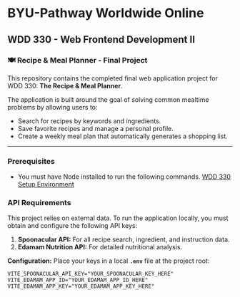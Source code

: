 # BYU-Pathway Worldwide Online
## WDD 330 - Web Frontend Development II

### 🍽️ Recipe & Meal Planner - Final Project

This repository contains the completed final web application project for WDD 330: **The Recipe & Meal Planner**.

The application is built around the goal of solving common mealtime problems by allowing users to:
* Search for recipes by keywords and ingredients.
* Save favorite recipes and manage a personal profile.
* Create a weekly meal plan that automatically generates a shopping list.

---

### Prerequisites

- You must have Node installed to run the following commands.
[WDD 330 Setup Environment](https://byui-cse.github.io/wdd330-ww-course/intro/)

### API Requirements

This project relies on external data. To run the application locally, you must obtain and configure the following API keys:
1.  **Spoonacular API:** For all recipe search, ingredient, and instruction data.
2.  **Edamam Nutrition API:** For detailed nutritional analysis.

**Configuration:** Place your keys in a local **`.env`** file at the project root:
```env
VITE_SPOONACULAR_API_KEY="YOUR_SPOONACULAR_KEY_HERE"
VITE_EDAMAM_APP_ID="YOUR_EDAMAM_APP_ID_HERE"
VITE_EDAMAM_APP_KEY="YOUR_EDAMAM_APP_KEY_HERE"